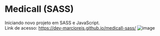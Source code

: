 # Medicall (SASS)
Iniciando novo projeto em SASS e JavaScript.<br>
Link de acesso: https://dev-marcioreis.github.io/medicall-sass/
![image](https://user-images.githubusercontent.com/122680054/213559780-8a57071d-7374-4edf-bb24-a64276ba2576.png)
